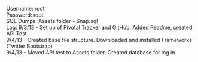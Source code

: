 Username: root<br>
Password: root<br>
SQL Dumps: Assets folder - Snap.sql
<br>
Log:
9/3/13 -  Set up of Pivotal Tracker and GitHub. Added Readme, created API Test<br>
9/4/13 - Created base file structure. Downloaded and installed Frameworks (Twitter Bootstrap)<br>
9/4/13 - Moved API test to Assets folder. Created database for log in.